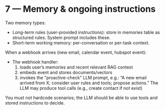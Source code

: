 # 7 — Memory & ongoing instructions

Two memory types:

- Long-term rules (user-provided instructions): store in memories table as structured rules. System prompt includes these.
- Short-term working memory: per-conversation or per-task context.

When a webhook arrives (new email, calendar event, hubspot event):

- The webhook handler:
  1. loads user’s memories and recent relevant RAG context
  2. embeds event and stores documents/vectors
  3. invokes the "proactive-check" LLM prompt, e.g.: “A new email arrived from X; consider user rules and tools; propose actions.” The LLM may produce tool calls (e.g., create contact if not exist)

You must not hardcode scenarios; the LLM should be able to use tools and stored instructions to decide.

